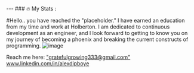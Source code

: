 --- ### :fire: My Stats : 

#Hello.. you have reached the "placeholder." I have earned an education from my time and work at Holberton. I am dedicated to continuous development as an engineer, and I look forward to getting to know you on my journey of becoming a phoenix and breaking the current constructs of programming.
![image](https://github.com/Tribeoftech/Tribeoftech/assets/113186733/7a7859e4-309f-4d6c-9790-e526d6434992)

Reach me here: ["gratefulgrowing333@gmail.com"](url)
               www.linkedin.com/in/alexdipboye



